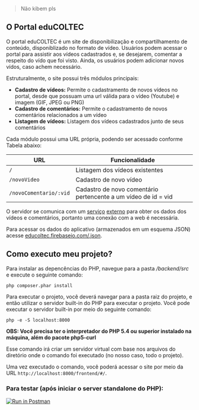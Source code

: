 > Não kibem pls

## O Portal eduCOLTEC

O portal eduCOLTEC é um site de disponibilização e compartilhamento de conteúdo, disponiblizado no formato de vídeo. Usuários podem acessar o portal para assistir aos vídeos cadastrados e, se desejarem, comentar a respeito do vído que foi visto. Ainda, os usuários podem adicionar novos vídos, caso achem necessário.

Estruturalmente, o site possui três módulos principais:

* **Cadastro de vídeos:** Permite o cadastramento de novos vídeos no portal, desde que possuam uma url válida para o vídeo (Youtube) e imagem (GIF, JPEG ou PNG)
* **Cadastro de comentários:** Permite o cadastramento de novos comentários relacionados a um vídeo
* **Listagem de vídeos:** Listagem dos vídeos cadastrados junto de seus comentários

Cada módulo possui uma URL própria, podendo ser acessado conforme Tabela abaixo:

| URL                  | Funcionalidade                                                 |
|----------------------|----------------------------------------------------------------|
| `/`                    | Listagem dos vídeos existentes                                 |
| `/novoVideo`           | Cadastro de novo vídeo                                         |
| `/novoComentario/:vid` | Cadastro de novo comentário pertencente a um vídeo de id = vid |

O servidor se comunica com um [serviço](https://github.com/ktamas77/firebase-php) [externo](https://www.firebase.com/) para obter os dados dos vídeos e comentários, portanto uma conexão com a web é necessária.

Para acessar os dados do aplicativo (armazenados em um esquema JSON) acesse [educoltec.firebaseio.com/.json](https://educoltec.firebaseio.com/.json).

## Como executo meu projeto?

Para instalar as depencências do PHP, navegue para a pasta _/backend/src_ e execute o seguinte comando:

```
php composer.phar install
```

Para executar o projeto, você deverá navegar para a pasta raiz do projeto, e então utilizar o servidor built-in do PHP para executar o projeto. Você pode executar o servidor built-in por meio do seguinte comando:

```
php -e -S localhost:8000
```

**OBS: Você precisa ter o interpretador do PHP 5.4 ou superior instalado na máquina, além do pacote php5-curl**

Esse comando irá criar um servidor virtual com base nos arquivos do diretório onde o comando foi executado (no nosso caso, todo o projeto).

Uma vez executado o comando, você poderá acessar o site por meio da URL `http://localhost:8000/frontend/#/`.

### Para testar (após iniciar o server standalone do PHP):

[![Run in Postman](https://run.pstmn.io/button.svg)](https://app.getpostman.com/run-collection/753c12cf3eef5ef169be)
